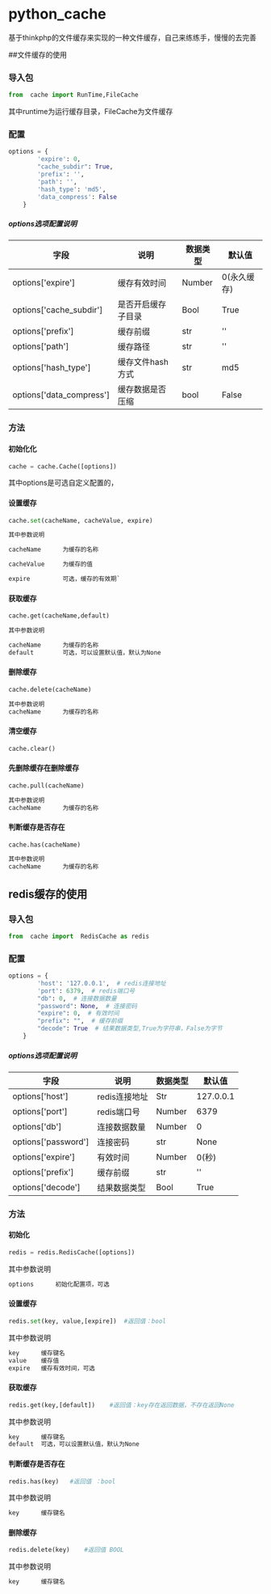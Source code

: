 # python_cache
基于thinkphp的文件缓存来实现的一种文件缓存，自己来练练手，慢慢的去完善

##文件缓存的使用
### 导入包
```python
from  cache import RunTime,FileCache
```
其中runtime为运行缓存目录，FileCache为文件缓存
### 配置
```python
options = {
        'expire': 0,
        "cache_subdir": True,
        'prefix': '',
        'path': '',
        'hash_type': 'md5',
        'data_compress': False
    }
```
##### options选项配置说明

| 字段 | 说明 | 数据类型 |默认值 |
| ----  |----  |----|----|
| options['expire']  | 缓存有效时间 |Number| 0(永久缓存)
| options['cache_subdir'] |  是否开启缓存子目录| Bool | True
| options['prefix']  | 缓存前缀 |str|''
| options['path']  | 缓存路径 |str|''
| options['hash_type']  | 缓存文件hash方式|str| md5
| options['data_compress']  | 缓存数据是否压缩 |bool| False

### 方法
#### 初始化化
```python
cache = cache.Cache([options])
```
其中options是可选自定义配置的，
#### 设置缓存
````python
cache.set(cacheName, cacheValue, expire)
````
````markdown
其中参数说明

cacheName      为缓存的名称

cacheValue     为缓存的值

expire         可选，缓存的有效期`
````
#### 获取缓存
```python
cache.get(cacheName,default)
```
````markdown
其中参数说明

cacheName      为缓存的名称
default        可选，可以设置默认值，默认为None
````
#### 删除缓存
```python
cache.delete(cacheName)
```
````markdown
其中参数说明
cacheName      为缓存的名称
````
#### 清空缓存
```python
cache.clear()
```
#### 先删除缓存在删除缓存
```python
cache.pull(cacheName)
```
````markdown
其中参数说明
cacheName      为缓存的名称
````

#### 判断缓存是否存在
```python
cache.has(cacheName)
```
```markdown
其中参数说明
cacheName      为缓存的名称
```
## redis缓存的使用
### 导入包
```python
from  cache import  RedisCache as redis
```
### 配置
```python
options = {
        'host': '127.0.0.1',  # redis连接地址
        'port': 6379,  # redis端口号
        "db": 0,  # 连接数据数量
        "password": None,  # 连接密码
        "expire": 0,  # 有效时间
        "prefix": "",  # 缓存前缀
        "decode": True  # 结果数据类型,True为字符串，False为字节
    }
```
##### options选项配置说明

| 字段 | 说明 | 数据类型 |默认值 |
| ----  |----  |----|----|
| options['host']  | redis连接地址 |Str| 127.0.0.1
| options['port'] |  redis端口号| Number | 6379
| options['db']  | 连接数据数量 |Number|0
| options['password']  | 连接密码 |str|None
| options['expire']  | 有效时间|Number| 0(秒)
| options['prefix']  | 缓存前缀 |str| ''
| options['decode']  | 结果数据类型 |Bool| True

### 方法
#### 初始化
```python
redis = redis.RedisCache([options])
```
其中参数说明
```markdown
options      初始化配置项，可选
```

#### 设置缓存
```python
redis.set(key, value,[expire])  #返回值：bool
```
其中参数说明
```markdown
key      缓存键名
value    缓存值
expire   缓存有效时间，可选
```
#### 获取缓存
```python
redis.get(key,[default])    #返回值：key存在返回数据，不存在返回None
```
其中参数说明
````markdown
key      缓存键名
default  可选，可以设置默认值，默认为None
````

#### 判断缓存是否存在
```python
redis.has(key)   #返回值 ：bool
```
其中参数说明
````markdown
key      缓存键名
````
#### 删除缓存
```python
redis.delete(key)    #返回值 BOOL
```
其中参数说明
````markdown
key      缓存键名
````
